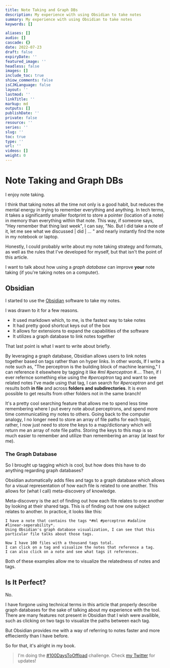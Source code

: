 ```yaml
---
title: Note Taking and Graph DBs
description: My experience with using Obsidian to take notes
summary: My experience with using Obsidian to take notes
keywords: []

aliases: []
audio: []
cascade: {}
date: 2022-07-23
draft: false
expiryDate: ''
featured_image: ''
headless: false
images: []
include_toc: true
shiow_comments: false
isCJKLanguage: false
layout: ''
lastmod: ''
linkTitle: ''
markup: md
outputs: []
publishDate: ''
private: false
resource: ''
series: ''
slug: ''
toc: true
type: ''
url: ''
videos: []
weight: 0
---
```


# Note Taking and Graph DBs

I enjoy note taking.

I think that taking notes all the time not only is a good habit, but reduces the
mental energy in trying to remember everything and anything. In tech terms, it
takes a significantly smaller footprint to store a pointer (location of a note)
in memory than everything within that note. This way, if someone says, "Hey
remember that thing last week", I can say, "No. But I did take a note of it, let
me see what we discussed | did | ... " and nearly instantly find the note in my
notebook or laptop.

Honestly, I could probably write about my note taking strategy and formats, as
well as the rules that I've developed for myself, but that isn't the point of
this article.

I want to talk about how using a *graph database* can improve **your** note
taking (if you're taking notes on a computer).

## Obsidian

I started to use the [Obsidian](https://obsidian.md/) software to take my notes.

I was drawn to it for a few reasons.

- It used markdown which, to me, is the fastest way to take notes
- It had pretty good shortcut keys out of the box
- It allows for extensions to expand the capabilities of the software
- It utilizes a graph database to link notes together

That last point is what I want to write about briefly.

By leveraging a graph database, Obsidian allows users to link notes together
based on tags rather than on hyper links. In other words, If I write a note such
as, "The perceptron is the building block of machine learning," I can reference
it elsewhere by tagging it like *#ml #perceptron #...*. Then, if I ever refernce
something else using the *#perceptron* tag and want to see related notes I've
made using that tag, I can search for *#perceptron* and get results both **in
file** and across **folders and subdirectories**. It is even possible to get
results from other folders not in the same branch!

It's a pretty cool searching feature that allows me to spend less time
remembering where I put every note about perceptrons, and spend more time
communicatiing my notes to others. Going back to the computer analogy, I no
longer need to store an array of file paths for each topic, rather, I now just
need to store the keys to a map/dictionary which will return me an array of note
file paths. Storing the keys to this map is so much easier to remember and
utilize than remembering an array (at least for me).

### The Graph Database

So I brought up tagging which is cool, but how does this have to do anything
regarding graph databases?

Obsidian automatically adds files and tags to a graph database which allows for
a visual representation of how each file is related to one another. This allows
for (what I call) meta-discovery of knowledge.

Meta-discovery is the act of finding out how each file relates to one another by
looking at their shared tags. This is of finding out how one subject relates to
another. In practice, it looks like this:

```
I have a note that contains the tags *#ml #perceptron #adaline #linear-seperability*.
Using Obsidian's graph database visualization, I can see that this particular file talks about those tags.

Now I have 100 files with a thousand tags total.
I can click on a tag and visualize the notes that reference a tag.
I can also click on a note and see what tags it references.
```

Both of these examples allow me to visualize the relatedness of notes and tags.

## Is It Perfect?

No.

I have forgone using technical terms in this article that properly describe
graph databases for the sake of talking about my experience with the tool. There
are many features not present in Obsidian that I wish were availible, such as
clicking on two tags to visualize the paths between each tag.

But Obsidian provides me with a way of referring to notes faster and more
effieciently than I have before.

So for that, it's alright in my book.

> I'm doing the [#100DaysToOffload](https://twitter.com/search?q=%23100daystooffload&src=typed_query) challenge.
> Check [my Twitter](https://twitter.com/nick_synovic) for updates!

